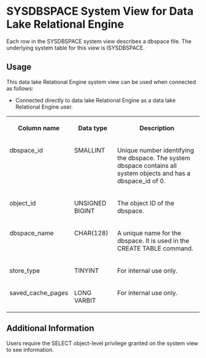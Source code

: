 <!-- loio3be7dd276c5f10149869e22c1a67a29e -->

# SYSDBSPACE System View for Data Lake Relational Engine

Each row in the SYSDBSPACE system view describes a dbspace file. The underlying system table for this view is ISYSDBSPACE.



<a name="loio3be7dd276c5f10149869e22c1a67a29e__section_v1w_qbq_b4b"/>

## Usage

This data lake Relational Engine system view can be used when connected as follows:

-   Connected directly to data lake Relational Engine as a data lake Relational Engine user.




<table>
<tr>
<th valign="top">

Column name

</th>
<th valign="top">

Data type

</th>
<th valign="top">

Description

</th>
</tr>
<tr>
<td valign="top">

dbspace\_id

</td>
<td valign="top">

SMALLINT

</td>
<td valign="top">

Unique number identifying the dbspace. The system dbspace contains all system objects and has a dbspace\_id of 0.

</td>
</tr>
<tr>
<td valign="top">

object\_id

</td>
<td valign="top">

UNSIGNED BIGINT

</td>
<td valign="top">

The object ID of the dbspace.

</td>
</tr>
<tr>
<td valign="top">

dbspace\_name

</td>
<td valign="top">

CHAR\(128\)

</td>
<td valign="top">

A unique name for the dbspace. It is used in the CREATE TABLE command.

</td>
</tr>
<tr>
<td valign="top">

store\_type

</td>
<td valign="top">

TINYINT

</td>
<td valign="top">

For internal use only.

</td>
</tr>
<tr>
<td valign="top">

saved\_cache\_pages

</td>
<td valign="top">

LONG VARBIT

</td>
<td valign="top">

For internal use only.

</td>
</tr>
</table>



<a name="loio3be7dd276c5f10149869e22c1a67a29e__section_e1j_whp_k5b"/>

## Additional Information

Users require the SELECT object-level privilege granted on the system view to see information.

